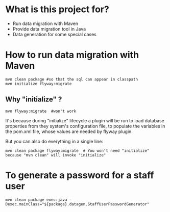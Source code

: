 # What is this project for? 

* Run data migration with Maven
* Provide data migration tool in Java
* Data generation for some special cases 

# How to run data migration with Maven 

````
mvn clean package #so that the sql can appear in classpath
mvn initialize flyway:migrate 
````

## Why "initialize" ?
````
mvn flyway:migrate  #won't work
````

It's because during "initialize" lifecycle a plugin will be run to load database properties from they system's configuration file, to populate the variables in the pom.xml file, whose values are needed by flyway plugin.

But you can also do everything in a single line: 

````
mvn clean package flyway:migrate  # You won't need "initialize" because "mvn clean" will invoke "initialize"
````

# To generate a password for a staff user

````
mvn clean package exec:java -Dexec.mainClass="${package}.datagen.StaffUserPasswordGenerator"
````